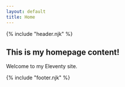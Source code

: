 ```yaml
---
layout: default
title: Home
---
```


{% include "header.njk" %}

<h2>This is my homepage content!</h2>

<p>Welcome to my Eleventy site.</p>

{% include "footer.njk" %}